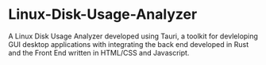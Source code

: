 # Linux-Disk-Usage-Analyzer
A Linux Disk Usage Analyzer developed using Tauri, a toolkit for devleloping GUI desktop applications with integrating the back end developed in Rust and the Front End written in HTML/CSS and Javascript. 
